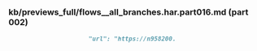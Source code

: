 ### kb/previews_full/flows__all_branches.har.part016.md (part 002)

```md
                      "url": "https://n958200.
```

```
